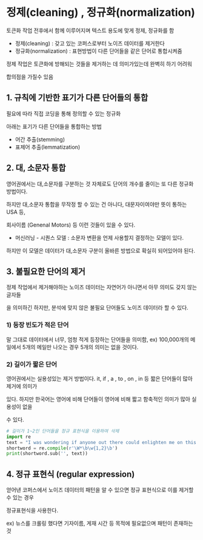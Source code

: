 # 정제(cleaning) , 정규화(normalization)

토큰화 작업 전후에서 함께 이루어지며 텍스트 용도에 맞게 정제, 정규화를 함

- 정제(cleaning) : 갖고 있는 코퍼스로부터 노이즈 데이터를 제거한다
- 정규화(normalization) : 표현방법이 다른 단어들을 같은 단어로 통합시켜줌

정제 작업은 토큰화에 방해되는 것들을 제거하는 데 의미가있는데 완벽히 하기 어려워

합의점을 가질수 있음

## 1. 규칙에 기반한 표기가 다른 단어들의 통합

필요에 따라 직접 코딩을 통해 정의할 수 있는 정규화

아래는 표기가 다른 단어들을 통합하는 방법

- 어간 추출(stemming)
- 표제어 추출(lemmatization) 

## 2. 대, 소문자 통합

영어권에서는 대,소문자를 구분하는 것 자체로도 단어의 개수를 줄이는 또 다른 정규화 방법이다.

하지만 대,소문자 통합을 무작정 할 수 있는 건 아니다, 대문자이여야만 뜻이 통하는 USA 등,

회사이름 (Genenal Motors) 등 이런 것들이 있을 수 있다.

- 머신러닝 - 시퀀스 모델 : 소문자 변환을 언제 사용할지 결정하는 모델이 있다.

하지만 이 모델은 데이터가 대,소문자 구분이 올바른 방법으로 확실히 되어있어야 된다.

## 3. 불필요한 단어의 제거

정제 작업에서 제거해야하는 노이즈 데이터는 자연어가 아니면서 아무 의미도 갖지 않는 글자들

을 의미하긴 하지만, 분석에 맞지 않은 불필요 단어들도 노이즈 데이터라 할 수 있다.

### 1) 등장 빈도가 적은 단어

말 그대로 데이터에서 너무, 엄청 적게 등장하는 단어들을 의미함, ex) 100,000개의 메일에서 5개의  메일만 나오는 경우 5개의 의미는 없을 것이다.

### 2) 길이가 짧은 단어 

영어권에서는 실용성있는 제거 방법이다. it, if , a , to , on , in 등 짧은 단어들이 많아 제거에 의미가

있다. 하지만 한국어는 영어에 비해 단어들이 영어에 비해 짧고 함축적인 의미가 많아 실용성이 없을 

수 있다.

```python
# 길이가 1~2인 단어들을 정규 표현식을 이용하여 삭제
import re
text = "I was wondering if anyone out there could enlighten me on this car."
shortword = re.compile(r'\W*\b\w{1,2}\b')
print(shortword.sub('', text))
```

## 4. 정규 표현식 (regular expression)

얻어낸 코퍼스에서 노이즈 데이터의 패턴을 알 수 있으면 정규 표현식으로 이를 제거할 수 있는 경우

정규표현식을 사용한다. 

ex) 뉴스를 크롤링 했다면 기자이름, 게재 시간 등 목적에 필요없으며 패턴이 존재하는 것